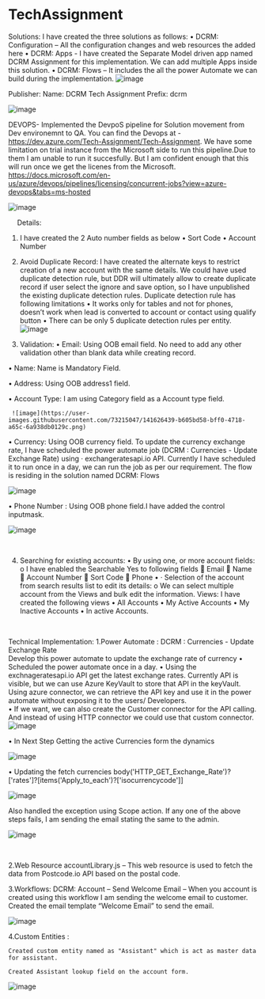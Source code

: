 # TechAssignment
Solutions: 
	I have created the three solutions as follows:
•	DCRM: Configuration – All the configuration changes and web resources the added here 
•	DCRM: Apps - I have created the Separate Model driven app named DCRM Assignment for this implementation. We can add multiple Apps inside this solution.
•	DCRM: Flows – It includes the all the power Automate we can build during the implementation.
![image](https://user-images.githubusercontent.com/73215047/141625647-2633eeb4-2381-455e-a8cc-b9caccb81aba.png)
 
 
Publisher:
	Name: DCRM Tech Assignment 
	Prefix: dcrm
	
![image](https://user-images.githubusercontent.com/73215047/141625885-9b80bac6-896a-4126-880e-f6f1fa9ad0ef.png)
 
 
 DEVOPS-
 Implemented the DevpoS pipeline for Solution movement from Dev environemnt to QA. You can find the Devops at - https://dev.azure.com/Tech-Assignment/Tech-Assignment.
 We have some limitation on trial instance from the Microsoft side to run this pipeline.Due to them I am unable to run it succesfully. But I am confident enough that this will run once we get the licenes from the Microsoft.
 https://docs.microsoft.com/en-us/azure/devops/pipelines/licensing/concurrent-jobs?view=azure-devops&tabs=ms-hosted
 
 ![image](https://user-images.githubusercontent.com/73215047/141657983-12afbfd1-b765-4cc4-a94e-301c24e50e6d.png)

 
 
 
 
Details: 
1. I have created the 2 Auto number fields as below
•	Sort Code
•	Account Number

2. Avoid Duplicate Record: 
    I have created the alternate keys to restrict creation of a new account with the same details. We could have used duplicate detection rule, but DDR will ultimately allow to create duplicate record if user select the ignore and save option, so I have unpublished the existing duplicate detection rules.
    Duplicate detection rule has following limitations
•	It works only for tables and not for phones, doesn’t work when lead is converted to account or contact using qualify button
•	There can be only 5 duplicate detection rules per entity.
 ![image](https://user-images.githubusercontent.com/73215047/141626251-d5b96736-e801-49ae-9377-52e6e9eeeef9.png)



3. Validation:
•	Email: Using OOB email field. No need to add any other validation other than blank data while creating record.  

•	Name: Name is Mandatory Field.

•	Address: Using OOB address1 field.

•	Account Type: I am using Category field as a Account type field.

	 ![image](https://user-images.githubusercontent.com/73215047/141626439-b605bd58-bff0-4718-a65c-6a938db0129c.png)

•	Currency: Using OOB currency field. To update the currency exchange rate, I have scheduled the power automate job (DCRM : Currencies - Update Exchange Rate) using · exchangeratesapi.io API. Currently I have scheduled it to run once in a day, we can run the job as per our requirement. The flow is residing in the solution named DCRM: Flows

 ![image](https://user-images.githubusercontent.com/73215047/141626607-ace80c0e-ad44-4d0d-acdd-76147c420c55.png)

•	Phone Number : Using OOB phone field.I have added the control  inputmask.
	
	
![image](https://user-images.githubusercontent.com/73215047/141658622-953d3927-436a-4c68-a226-43ac0a6cd740.png)

 


4. Searching for existing accounts:
•	By using one, or more account fields:
o	I have enabled the Searchable Yes to following fields
	 Email
	Name
	Account Number 
	Sort Code
	Phone
•	· Selection of the account from search results list to edit its details:
o	We can select multiple account from the Views and bulk edit the information.
Views:
	I have created the following views 
•	All Accounts
•	My Active Accounts
•	My Inactive Accounts
•	In active Accounts.
	

 
	
 

Technical Implementation:
	1.Power Automate : DCRM : Currencies - Update Exchange Rate  
		Develop this power automate to update the exchange rate of currency 
•	Scheduled the power automate once in a day.
•	Using the exchnageratesapi.io API get the latest exchange rates. Currently API is visible, but we can use Azure KeyVault to store that API in the keyVault. Using azure connector, we can retrieve the API key and use it in the power automate without exposing it to the users/ Developers.   
•	If we want, we can also create the Customer connector for the API calling. And instead of using HTTP connector we could use that custom connector.
![image](https://user-images.githubusercontent.com/73215047/141626952-972d222a-b192-4586-92fb-686d1a6ac449.png)

  

•	In Next Step Getting the active Currencies form the dynamics

   ![image](https://user-images.githubusercontent.com/73215047/141627023-07921a85-da08-42a1-b76d-8edf6db2609b.png)


 
•	Updating the fetch currencies 
body('HTTP_GET_Exchange_Rate')?['rates']?[items('Apply_to_each')?['isocurrencycode']]

 ![image](https://user-images.githubusercontent.com/73215047/141627110-ab993741-2e65-4ce9-b028-2a7052f8e4a0.png)


Also handled the exception using Scope action. If any one of the above steps fails, I am sending the email stating the same to the admin.  

![image](https://user-images.githubusercontent.com/73215047/141627199-2218f7a3-6bf8-4702-b0c8-33d7dc7393c9.png)




 

2.Web Resource
accountLibrary.js –
	This web resource is used to fetch the data from Postcode.io API based on the postal code. 


3.Workflows: 
DCRM: Account – Send Welcome Email –
	When you account is created using this workflow I am sending the  welcome email to customer.
	Created the email template “Welcome Email” to send the email. 
 
![image](https://user-images.githubusercontent.com/73215047/141648790-77228c17-cc9c-4c5d-8d1b-98bd69dd8a7f.png)


	

4.Custom Entities :

	Created custom entity named as "Assistant" which is act as master data for assistant.

	Created Assistant lookup field on the account form.
	
![image](https://user-images.githubusercontent.com/73215047/141745538-1ce7cbc2-6981-4531-b651-121f4b9e2f93.png)

 






      
